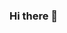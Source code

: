 ### Hi there 👋

<!--
**RimwakasProperty/RimwakasProperty** is a ✨ _special_ ✨ repository because its `README.md` (this file) appears on your GitHub profile.

Here are some ideas to get you started:

- 🔭 I’m currently working on ...Embedded systems.
- 🌱 I’m currently learning ...Python Programming, Linux101 and Ethical Hacking.
- 👯 I’m looking to collaborate on ...Embedded Systems Design.
- 🤔 I’m looking for help with ...Ethical Hacking.
- 💬 Ask me about ...Anything, I have a biased answer to everything.
- 📫 How to reach me: ...[Email] (kamangarichard94@gmail.com)
- 😄 Pronouns: ...He/Him.
- ⚡ Fun fact: ...I enjoy making new friends.
-->
